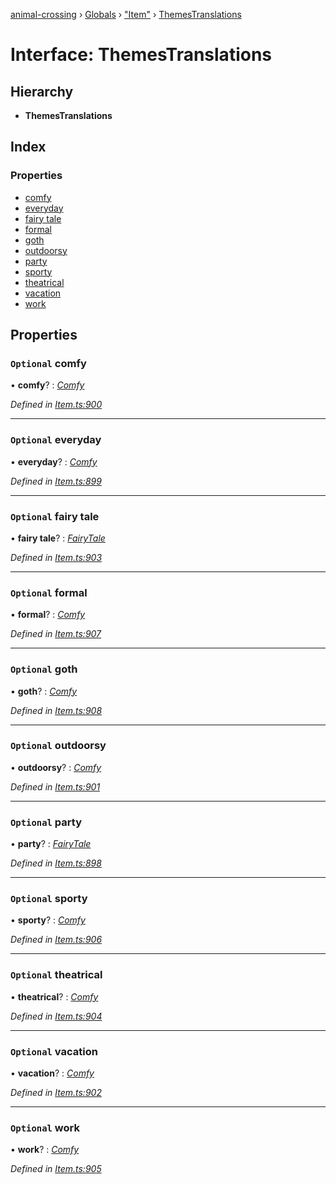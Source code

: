 [animal-crossing](../README.md) › [Globals](../globals.md) › ["Item"](../modules/_item_.md) › [ThemesTranslations](_item_.themestranslations.md)

# Interface: ThemesTranslations

## Hierarchy

* **ThemesTranslations**

## Index

### Properties

* [comfy](_item_.themestranslations.md#optional-comfy)
* [everyday](_item_.themestranslations.md#optional-everyday)
* [fairy tale](_item_.themestranslations.md#optional-fairy-tale)
* [formal](_item_.themestranslations.md#optional-formal)
* [goth](_item_.themestranslations.md#optional-goth)
* [outdoorsy](_item_.themestranslations.md#optional-outdoorsy)
* [party](_item_.themestranslations.md#optional-party)
* [sporty](_item_.themestranslations.md#optional-sporty)
* [theatrical](_item_.themestranslations.md#optional-theatrical)
* [vacation](_item_.themestranslations.md#optional-vacation)
* [work](_item_.themestranslations.md#optional-work)

## Properties

### `Optional` comfy

• **comfy**? : *[Comfy](_item_.comfy.md)*

*Defined in [Item.ts:900](https://github.com/Norviah/animal-crossing/blob/c9eb585/module/types/Item.ts#L900)*

___

### `Optional` everyday

• **everyday**? : *[Comfy](_item_.comfy.md)*

*Defined in [Item.ts:899](https://github.com/Norviah/animal-crossing/blob/c9eb585/module/types/Item.ts#L899)*

___

### `Optional` fairy tale

• **fairy tale**? : *[FairyTale](_item_.fairytale.md)*

*Defined in [Item.ts:903](https://github.com/Norviah/animal-crossing/blob/c9eb585/module/types/Item.ts#L903)*

___

### `Optional` formal

• **formal**? : *[Comfy](_item_.comfy.md)*

*Defined in [Item.ts:907](https://github.com/Norviah/animal-crossing/blob/c9eb585/module/types/Item.ts#L907)*

___

### `Optional` goth

• **goth**? : *[Comfy](_item_.comfy.md)*

*Defined in [Item.ts:908](https://github.com/Norviah/animal-crossing/blob/c9eb585/module/types/Item.ts#L908)*

___

### `Optional` outdoorsy

• **outdoorsy**? : *[Comfy](_item_.comfy.md)*

*Defined in [Item.ts:901](https://github.com/Norviah/animal-crossing/blob/c9eb585/module/types/Item.ts#L901)*

___

### `Optional` party

• **party**? : *[FairyTale](_item_.fairytale.md)*

*Defined in [Item.ts:898](https://github.com/Norviah/animal-crossing/blob/c9eb585/module/types/Item.ts#L898)*

___

### `Optional` sporty

• **sporty**? : *[Comfy](_item_.comfy.md)*

*Defined in [Item.ts:906](https://github.com/Norviah/animal-crossing/blob/c9eb585/module/types/Item.ts#L906)*

___

### `Optional` theatrical

• **theatrical**? : *[Comfy](_item_.comfy.md)*

*Defined in [Item.ts:904](https://github.com/Norviah/animal-crossing/blob/c9eb585/module/types/Item.ts#L904)*

___

### `Optional` vacation

• **vacation**? : *[Comfy](_item_.comfy.md)*

*Defined in [Item.ts:902](https://github.com/Norviah/animal-crossing/blob/c9eb585/module/types/Item.ts#L902)*

___

### `Optional` work

• **work**? : *[Comfy](_item_.comfy.md)*

*Defined in [Item.ts:905](https://github.com/Norviah/animal-crossing/blob/c9eb585/module/types/Item.ts#L905)*
